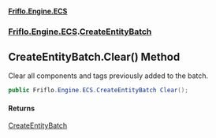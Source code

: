 #### [Friflo.Engine.ECS](index.md#'index')
### [Friflo.Engine.ECS](Friflo.Engine.ECS.md#'Friflo.Engine.ECS').[CreateEntityBatch](CreateEntityBatch.md#'Friflo.Engine.ECS.CreateEntityBatch')

## CreateEntityBatch.Clear() Method

Clear all components and tags previously added to the batch.

```csharp
public Friflo.Engine.ECS.CreateEntityBatch Clear();
```

#### Returns
[CreateEntityBatch](CreateEntityBatch.md#'Friflo.Engine.ECS.CreateEntityBatch')